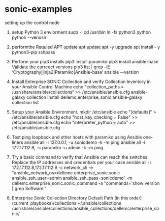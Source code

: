 # sonic-examples


setting up the control node

1. setup Python 3 enviorment
	sudo -i
	cd /usr/bin
	ln -fs python3 python
	python --veriosn

2.  performthe Requied APT update
	apt update
	apt -y upgrade
	apt install - y python3-pip sshpass

3. Perform your pip3 installs
	pip3 install paramiko
	pip3 install ansible-base
	Validate the corrcect versions pip3 list | grep –iE ‘Cryptography|jinja2|Paramiko|Ansible-base’
	ansible --version
	
4. Install Enterprise SONiC Collection and verify Collection Inventory in your Ansible Control Machine
	echo "collection_paths = /usr/share/ansible/collections“ >> /etc/ansible/ansible.cfg
	ansible-galaxy collection install dellemc.enterprise_sonic
	ansible-galaxy collection list
	
5. Setup your Ansible Environment. 
	mkdir /etc/ansible
	echo "[defaults]" > /etc/ansible/ansible.cfg
  echo "host_key_checking = False" >> /etc/ansible/ansible.cfg
  echo "interpreter_python = auto" >> /etc/ansible/ansible.cfg

6. Test ping loopback and other hosts with paramiko using Ansible one-liners
	ansible all -i 127.0.0.1, -u sonicdemo -k -m ping
  ansible all -i 172.17.112.9, -c paramiko -u admin -k -m ping

7. Try a basic command to verify that Ansible can reach the switches. Replace the IP addresses and credentials per your case
  ansible all -i 172.17.112.8,172.17.112.9 -c network_cli -e "ansible_network_os=dellemc.enterprise_sonic.sonic ansible_ssh_user=admin ansible_ssh_pass=sonicdemo“ -m dellemc.enterprise_sonic.sonic_command -a "commands='show version | grep Software’”

8. Enterprise Sonic Collection Directory Default Path (in this order)
	(current_playbooks)/collections
	~/.ansible/collections
	/usr/share/ansible/collections/ansible_collections/dellemc/enterprise_sonic/












	

	 


